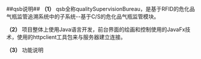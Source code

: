 ##qsb说明##
**（1）** qsb全称qualitySupervisionBureau，是基于RFID的危化品气瓶监管追溯系统中的子系统--基于C/S的危化品气瓶监管模块。

**（2）** 项目整体上使用Java语言开发，前台界面的绘画和控制使用的JavaFx技术，使用的httpclient工具包来与服务器建立连接。

**（3）** 功能说明
![]()